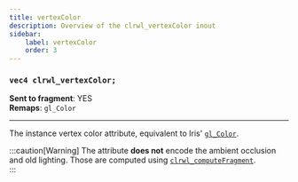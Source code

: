 ```yaml
---
title: vertexColor
description: Overview of the clrwl_vertexColor inout
sidebar:
    label: vertexColor
    order: 3
---
```


### `vec4 clrwl_vertexColor;`

**Sent to fragment**: YES  
**Remaps**: `gl_Color`  

---

The instance vertex color attribute, equivalent to Iris' [`gl_Color`](https://shaders.properties/current/reference/attributes/vacolor/).

:::caution[Warning]
The attribute **does not** encode the ambient occlusion and old lighting. Those are computed using [`clrwl_computeFragment`](/colorwheel/reference/miscellaneous/computefragment).  
:::
